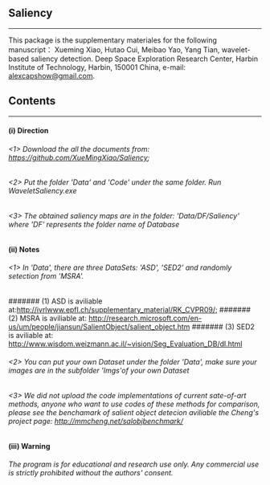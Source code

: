 ## Saliency
------------------------
This package is the supplementary materiales for the following manuscript： Xueming Xiao, Hutao Cui, Meibao Yao, Yang Tian, wavelet-based saliency detection. Deep Space Exploration Research Center, Harbin Institute of Technology, Harbin, 150001 China, e-mail: alexcapshow@gmail.com.
## Contents
-----------------------------
#### (i) Direction
###### <1> Download the all the documents from: https://github.com/XueMingXiao/Saliency;
###### <2> Put the folder 'Data' and 'Code' under the same folder. Run WaveletSaliency.exe
###### <3> The obtained saliency maps are in the folder: 'Data/DF/Saliency' where 'DF' represents the folder name of Database
#### (ii) Notes
###### <1> In 'Data', there are three DataSets: 'ASD', 'SED2' and randomly setection from 'MSRA'. 
####### (1) ASD is aviliable at:http://ivrlwww.epfl.ch/supplementary_material/RK_CVPR09/; 
####### (2) MSRA is aviliable at: http://research.microsoft.com/en-us/um/people/jiansun/SalientObject/salient_object.htm
####### (3) SED2 is aviliable at: http://www.wisdom.weizmann.ac.il/~vision/Seg_Evaluation_DB/dl.html
###### <2> You can put your own Dataset under the folder 'Data', make sure your images are in the subfolder 'Imgs'of your own Dataset
###### <3> We did not upload the code implementations of current sate-of-art methods, anyone who want to use codes of these methods for comparison, please see the benchamark of salient object detecion aviliable the Cheng's project page: http://mmcheng.net/salobjbenchmark/
#### (iii) Warning
###### The program is for educational and research use only. Any commercial use is strictly prohibited without the authors' consent.


